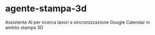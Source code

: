 # agente-stampa-3d
Assistente AI per ricerca lavori e sincronizzazione Google Calendar in ambito stampa 3D

